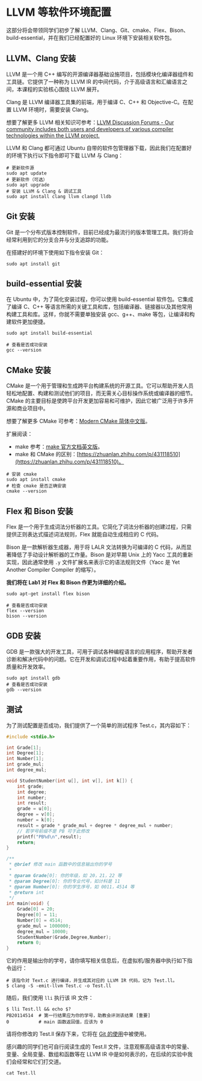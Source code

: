 # LLVM 等软件环境配置

这部分将会带领同学们初步了解 LLVM、Clang、Git、cmake、Flex、Bison、build-essential，并在我们已经配置好的 Linux 环境下安装相关软件包。

## LLVM、Clang 安装

LLVM 是一个用 C++ 编写的开源编译器基础设施项目，包括模块化编译器组件和工具链。它提供了一种称为 LLVM IR 的中间代码，介于高级语言和汇编语言之间，本课程的实验核心围绕 LLVM 展开。

Clang 是 LLVM 编译器工具集的前端，用于编译 C、C++ 和 Objective-C。在配置 LLVM 环境时，需要安装 Clang。

想要了解更多 LLVM 相关知识可参考：[LLVM Discussion Forums - Our community includes both users and developers of various compiler technologies within the LLVM project.](https://discourse.llvm.org/)

LLVM 和 Clang 都可通过 Ubuntu 自带的软件包管理器下载，因此我们在配置好的环境下执行以下指令即可下载 LLVM 与 Clang：

```shell
# 更新软件源
sudo apt update
# 更新软件（可选）
sudo apt upgrade
# 安装 LLVM & Clang & 调试工具
sudo apt install clang llvm clangd lldb
```

## Git 安装

Git 是一个分布式版本控制软件，目前已经成为最流行的版本管理工具。我们将会经常利用到它的分支合并与分支追踪的功能。

在搭建好的环境下使用如下指令安装 Git：

```shell
sudo apt install git
```

## build-essential 安装

在 Ubuntu 中，为了简化安装过程，你可以使用 build-essential 软件包。它集成了编译 C、C++ 等语言所需的关键工具和库，包括编译器、链接器以及其他常用构建工具和库。这样，你就不需要单独安装 gcc、g++、make 等包，让编译和构建软件更加便捷。

```shell
sudo apt install build-essential

# 查看是否成功安装
gcc --version
```

## CMake 安装

CMake 是一个用于管理和生成跨平台构建系统的开源工具。它可以帮助开发人员轻松地配置、构建和测试他们的项目，而无需关心目标操作系统或编译器的细节。CMake 的主要目标是使跨平台开发更加容易和可维护，因此它被广泛用于许多开源和商业项目中。

想要了解更多 CMake 可参考：[Modern CMake 简体中文版](https://modern-cmake-cn.github.io/Modern-CMake-zh_CN/)。

扩展阅读：

- make 参考：[make 官方文档英文版](https://www.gnu.org/software/make/manual/make.html)。
- make 和 CMake 的区别：[https://zhuanlan.zhihu.com/p/431118510](https://zhuanlan.zhihu.com/p/431118510)。

```shell
# 安装 cmake
sudo apt install cmake
# 检查 cmake 是否正确安装
cmake --version
```

## Flex 和 Bison 安装

Flex 是一个用于生成词法分析器的工具。它简化了词法分析器的创建过程，只需提供正则表达式描述词法规则，Flex 就能自动生成相应的 C 代码。

Bison 是一款解析器生成器，用于将 LALR 文法转换为可编译的 C 代码，从而显著降低了手动设计解析器的工作量。Bison 是对早期 Unix 上的 Yacc 工具的重新实现，因此通常使用 `.y` 文件扩展名来表示它的语法规则文件（Yacc 是 Yet Another Compiler Compiler 的缩写）。

**我们将在 Lab1 对 Flex 和 Bison 作更为详细的介绍。**

```shell
sudo apt-get install flex bison

# 查看是否成功安装
flex --version
bison --version
```

## GDB 安装

GDB 是一款强大的开发工具，可用于调试各种编程语言的应用程序，帮助开发者诊断和解决代码中的问题。它在开发和调试过程中起着重要作用，有助于提高软件质量和开发效率。

```shell
sudo apt install gdb
# 查看是否成功安装
gdb --version

```

## 测试

为了测试配置是否成功，我们提供了一个简单的测试程序 Test.c，其内容如下：

```c
#include <stdio.h>

int Grade[1];
int Degree[1];
int Number[1];
int grade_mul;
int degree_mul;

void StudentNumber(int u[], int v[], int k[]) {
    int grade;
    int degree;
    int number;
    int result;
    grade = u[0];
    degree = v[0];
    number = k[0];
    result = grade * grade_mul + degree * degree_mul + number;
    // 若学号前缀不是 PB 可于此修改
    printf("PB%d\n",result);
    return;
}

/**
 * @brief 修改 main 函数中的信息输出你的学号
 *
 * @param Grade[0]: 你的年级，如 20，21，22 等
 * @param Degree[0]: 你的专业代号，如计科是 11
 * @param Number[0]: 你的学生序号，如 0011，4514 等
 * @return int
 */
int main(void) {
    Grade[0] = 20;
    Degree[0] = 11;
    Number[0] = 4514;
    grade_mul = 1000000;
    degree_mul = 10000;
    StudentNumber(Grade,Degree,Number);
    return 0;
}
```

它的作用是输出你的学号，请你填写相关信息后，在虚拟机/服务器中执行如下指令运行：

```shell
# 该指令对 Text.c 进行编译，并生成其对应的 LLVM IR 代码，记为 Test.ll。
$ clang -S -emit-llvm Test.c -o Test.ll
```

随后，我们使用 `lli` 执行该 IR 文件：

```shell
$ lli Test.ll && echo $?
PB20114514  # 第一行结果应为你的学号，助教会评测该结果 [重要]
0           # main 函数返回值，应该为 0
```

请将你修改的 Test.ll 保存下来，它将在 [Git 的使用](git.md)中被使用。

感兴趣的同学们也可自行阅读生成的 Test.ll 文件，注意观察高级语言中的常量、变量、全局变量、数组和函数等在 LLVM IR 中是如何表示的，在后续的实验中我们会经常和它们打交道。

```shell
cat Test.ll
```
